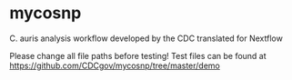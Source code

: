 # mycosnp
C. auris analysis workflow developed by the CDC translated for Nextflow

Please change all file paths before testing!
Test files can be found at https://github.com/CDCgov/mycosnp/tree/master/demo
